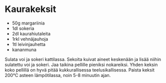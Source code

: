 Kaurakeksit
========================

+ 50g margariinia
+ 1dl sokeria
+ 2dl kaurahiutaleita
+ 1rkl vehnäjauhoja
+ 1tl leivinjauhetta
+ kananmuna

Sulata voi ja sokeri kattilassa. Sekoita kuivat aineet keskenään ja lisää niihin sulatettu voi ja sokeri. Jaa taikina pellille pieniksi nokareiksi. Yhden keksin koko pellillä on hyvä pitää kukkurallisessa teelusikallisessa. Paista keksit 200°C asteen lämpötilassa, noin 5-8 minuutin ajan.

